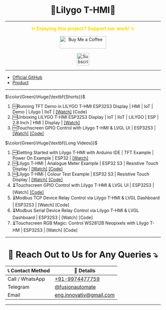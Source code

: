<h1 align = "center">🌟Lilygo T-HMI🌟</h1>

---
<p align="center">
  <span style="font-size: 1.1em; color: #FFD700; font-weight: bold;">✨ Enjoying this project? Support our work! ✨</span>
</p>

<p align="center" style="margin: 15px 0;">
  <a href="https://buymeacoffee.com/pylin" target="_blank">
    <img src="https://cdn.buymeacoffee.com/buttons/v2/default-yellow.png" alt="Buy Me a Coffee" style="height: 40px; width: 150px;">
  </a>
</p>

<p align="center" style="margin: 15px 0;">
  <a href="https://www.youtube.com/channel/UCKKhdFV0q8CV5vWUDfiDfTw" target="_blank">
    <img src="https://img.shields.io/badge/SUBSCRIBE%20ON%20YOUTUBE-FF0000?style=for-the-badge&logo=youtube&logoColor=white" alt="Subscribe on YouTube" style="height: 40px;">
  </a>
</p>


---

- [Official GitHub](https://github.com/Xinyuan-LilyGO/T-HMI)
- [Product](https://lilygo.cc/products/t-hmi)

---

$\color{Green}\Huge{\textbf{Shorts}}$

1. 🆓Running TFT Demo in LILYGO T-HMI ESP32S3 Display | HMI | IoT | Demo | Lilygo | IIoT | [[Watch]](https://youtube.com/shorts/9CcW0_vulEw) [Code]
2. 🆓Unboxing LILYGO T-HMI ESP32S3 Display | IoT | IIoT | LILYGO | ESP | 2.8 Inch | HMI | Display | [[Watch]](https://youtube.com/shorts/BKtSJceH6yc)
3. 🆓Touchscreen GPIO Control with Lilygo T-HMI & LVGL UI | ESP32S3 | [[Watch]](https://youtube.com/shorts/G9RggduKXN4) [[Code]](https://github.com/Xinyuan-LilyGO/T-HMI/tree/master/examples/t-hmi_led_control)

$\color{Green}\Huge{\textbf{Long Videos}}$

1. 🆓Getting Started with Lilygo T-HMI with Arduino IDE | TFT Example | Power On Example | ESP32 | [[Watch]](https://youtu.be/lspoB5OtbuI)
2. 🆓Lilygo T-HMI | Analogue Meter Example | ESP32 S3 | Resistive Touch Display | [[Watch]](https://youtu.be/BZeGNBP6ork) [[Code]](https://github.com/papercodeIN/Lilygo/tree/main/T-HMI/Examples/Analogue_Meter_Example)
3. 🆓Lilygo T-HMI | Colour Test Example | ESP32 S3 | Resistive Touch Display | [[Watch]](https://youtu.be/8henVYCI218) [[Code]](https://github.com/papercodeIN/Lilygo/tree/main/T-HMI/Examples/Colour_Test_Example)
4. ⏳️Touchscreen GPIO Control with Lilygo T-HMI & LVGL UI | ESP32S3 | [Watch] [[Code]](https://github.com/Xinyuan-LilyGO/T-HMI/tree/master/examples/t-hmi_led_control)
5. ⏳️Modbus TCP Device Relay Control via Lilygo T-HMI & LVGL Dashboard  | ESP32S3 | [Watch] [Code]
6. ⏳️Modbus Serial Device Relay Control via Lilygo T-HMI & LVGL Dashboard  | ESP32S3 | [Watch] [Code]
7. ⏳️Touchscreen RGB Magic: Control WS2812B Neopixels with Lilygo T-HM | ESP32S3 | [Watch] [Code]

---

<h1 align="center">📢 Reach Out to Us for Any Queries ⤵️</h1>

<table align="center">
  <thead>
    <tr>
      <th>📞 Contact Method</th>
      <th>🔗 Details</th>
    </tr>
  </thead>
  <tbody>
    <tr>
      <td>Call / WhatsApp</td>
      <td><a href="https://wa.me/919974477759">+91-9974477759</a></td>
    </tr>
    <tr>
      <td>Telegram</td>
      <td><a href="https://t.me/fusionautomate">@fusionautomate</a></td>
    </tr>
    <tr>
      <td>Email</td>
      <td><a href="mailto:eng.innovativ@gmail.com">eng.innovativ@gmail.com</a></td>
    </tr>
  </tbody>
</table>

---
